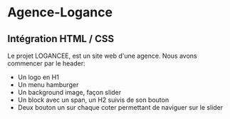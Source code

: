 # Agence-Logance

## Intégration HTML / CSS

Le projet LOGANCEE, est un site web d'une agence.
Nous avons commencer par le header: 

  - Un logo en H1
  - Un menu hamburger
  - Un background image, façon slider
  - Un block avec un span, un H2 suivis de son bouton
  - Deux bouton un sur chaque coter permettant de naviguer sur le slider